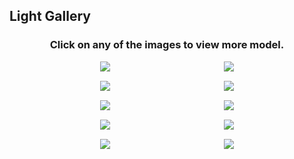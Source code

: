 <style>
    .cont {
        text-align: center;
    }
    .demo-gallery>ul {
        margin-bottom: 0;
        padding-left: 15px;
    }
    .demo-gallery>ul>li {
        margin-bottom: 15px;
        width: 180px;
        display: inline-block;
        margin-right: 15px;
        list-style: outside none none;
    }
    .demo-gallery>ul>li a {
        border: 3px solid #FFF;
        border-radius: 3px;
        display: block;
        overflow: hidden;
        position: relative;
        float: left;
    }
    .demo-gallery>ul>li a>img {
        -webkit-transition: -webkit-transform 0.15s ease 0s;
        -moz-transition: -moz-transform 0.15s ease 0s;
        -o-transition: -o-transform 0.15s ease 0s;
        transition: transform 0.15s ease 0s;
        -webkit-transform: scale3d(1, 1, 1);
        transform: scale3d(1, 1, 1);
        height: 100%;
        width: 100%;
    }
    .demo-gallery>ul>li a:hover>img {
        -webkit-transform: scale3d(1.1, 1.1, 1.1);
        transform: scale3d(1.1, 1.1, 1.1);
    }
    .demo-gallery>ul>li a:hover .demo-gallery-poster>img {
        opacity: 1;
    }
    .demo-gallery>ul>li a .demo-gallery-poster {
        background-color: rgba(0, 0, 0, 0.1);
        bottom: 0;
        left: 0;
        position: absolute;
        right: 0;
        top: 0;
        -webkit-transition: background-color 0.15s ease 0s;
        -o-transition: background-color 0.15s ease 0s;
        transition: background-color 0.15s ease 0s;
    }
    .demo-gallery>ul>li a .demo-gallery-poster>img {
        left: 50%;
        margin-left: -10px;
        margin-top: -10px;
        opacity: 0;
        position: absolute;
        top: 50%;
        -webkit-transition: opacity 0.3s ease 0s;
        -o-transition: opacity 0.3s ease 0s;
        transition: opacity 0.3s ease 0s;
    }
    .demo-gallery>ul>li a:hover .demo-gallery-poster {
        background-color: rgba(0, 0, 0, 0.5);
    }
    .demo-gallery .justified-gallery>a>img {
        -webkit-transition: -webkit-transform 0.15s ease 0s;
        -moz-transition: -moz-transform 0.15s ease 0s;
        -o-transition: -o-transform 0.15s ease 0s;
        transition: transform 0.15s ease 0s;
        -webkit-transform: scale3d(1, 1, 1);
        transform: scale3d(1, 1, 1);
        height: 100%;
        width: 100%;
    }
    .demo-gallery .justified-gallery>a:hover>img {
        -webkit-transform: scale3d(1.1, 1.1, 1.1);
        transform: scale3d(1.1, 1.1, 1.1);
    }
    .demo-gallery .justified-gallery>a:hover .demo-gallery-poster>img {
        opacity: 1;
    }
    .demo-gallery .justified-gallery>a .demo-gallery-poster {
        background-color: rgba(0, 0, 0, 0.1);
        bottom: 0;
        left: 0;
        position: absolute;
        right: 0;
        top: 0;
        -webkit-transition: background-color 0.15s ease 0s;
        -o-transition: background-color 0.15s ease 0s;
        transition: background-color 0.15s ease 0s;
    }
    .demo-gallery .justified-gallery>a .demo-gallery-poster>img {
        left: 50%;
        margin-left: -10px;
        margin-top: -10px;
        opacity: 0;
        position: absolute;
        top: 50%;
        -webkit-transition: opacity 0.3s ease 0s;
        -o-transition: opacity 0.3s ease 0s;
        transition: opacity 0.3s ease 0s;
    }
    .demo-gallery .justified-gallery>a:hover .demo-gallery-poster {
        background-color: rgba(0, 0, 0, 0.5);
    }
    .demo-gallery .video .demo-gallery-poster img {
        height: 48px;
        margin-left: -24px;
        margin-top: -24px;
        opacity: 0.8;
        width: 48px;
    }
    .demo-gallery.dark>ul>li a {
        border: 3px solid #04070a;
    }
</style>
<h2>Light Gallery</h2>
<div class="cont">    
    <div class="demo-gallery">
        <h3>Click on any of the images to view more model.</h3>
        <ul id="lightgallery">
            <li data-responsive="https://64.media.tumblr.com/ad74b0059d8de9235f3adb3dddae48bd/tumblr_o5z6zxiYiJ1s1xir2o1_1280.jpg" data-src="https://64.media.tumblr.com/ad74b0059d8de9235f3adb3dddae48bd/tumblr_o5z6zxiYiJ1s1xir2o1_1280.jpg" data-sub-html="" data-pinterest-text="" data-tweet-text="">
                <img class="img-responsive" src="https://64.media.tumblr.com/ad74b0059d8de9235f3adb3dddae48bd/tumblr_o5z6zxiYiJ1s1xir2o1_1280.jpg">
            </li>
            <li data-responsive="https://64.media.tumblr.com/32904d20ba272d77f0865f1f25dc040b/tumblr_o5x81f9UUZ1s1xir2o1_640.jpg" data-src="https://64.media.tumblr.com/32904d20ba272d77f0865f1f25dc040b/tumblr_o5x81f9UUZ1s1xir2o1_640.jpg" data-sub-html="" data-pinterest-text="" data-tweet-text="">
                <img class="img-responsive" src="https://64.media.tumblr.com/32904d20ba272d77f0865f1f25dc040b/tumblr_o5x81f9UUZ1s1xir2o1_640.jpg">
            </li>
            <li data-responsive="https://64.media.tumblr.com/a3a0fdabcd7c9128275992683ae35910/tumblr_mjd86mcL2i1qkmf2qo1_1280.jpg" data-src="https://64.media.tumblr.com/a3a0fdabcd7c9128275992683ae35910/tumblr_mjd86mcL2i1qkmf2qo1_1280.jpg" data-sub-html="" data-pinterest-text="" data-tweet-text="">
                <img class="img-responsive" src="https://64.media.tumblr.com/a3a0fdabcd7c9128275992683ae35910/tumblr_mjd86mcL2i1qkmf2qo1_1280.jpg">
            </li>
            <li data-responsive="https://64.media.tumblr.com/c86d7da0a6543329485703ec36663658/tumblr_njwcaoh5w01s1xir2o1_640.jpg" data-src="https://64.media.tumblr.com/c86d7da0a6543329485703ec36663658/tumblr_njwcaoh5w01s1xir2o1_640.jpg" data-sub-html="" data-pinterest-text="" data-tweet-text="">
                <img class="img-responsive" src="https://64.media.tumblr.com/c86d7da0a6543329485703ec36663658/tumblr_njwcaoh5w01s1xir2o1_640.jpg">
            </li>
            <li data-responsive="https://64.media.tumblr.com/715bd338c0db91d63b3d887260d3835a/tumblr_nnif0pjcIh1s1xir2o1_1280.jpg" data-src="https://64.media.tumblr.com/715bd338c0db91d63b3d887260d3835a/tumblr_nnif0pjcIh1s1xir2o1_1280.jpg" data-sub-html="" data-pinterest-text="" data-tweet-text="">
                <img class="img-responsive" src="https://64.media.tumblr.com/715bd338c0db91d63b3d887260d3835a/tumblr_nnif0pjcIh1s1xir2o1_1280.jpg">
            </li>
            <li data-responsive="https://64.media.tumblr.com/2d9820011ef6600c28dd4821dc148456/tumblr_nix9hibWiM1s1xir2o1_1280.jpg" data-src="https://64.media.tumblr.com/2d9820011ef6600c28dd4821dc148456/tumblr_nix9hibWiM1s1xir2o1_1280.jpg" data-sub-html="" data-pinterest-text="" data-tweet-text="">
                <img class="img-responsive" src="https://64.media.tumblr.com/2d9820011ef6600c28dd4821dc148456/tumblr_nix9hibWiM1s1xir2o1_1280.jpg">
            </li>
            <li data-responsive="https://64.media.tumblr.com/8e25ac2724b228a8e753a037dad959d3/tumblr_njnaph693d1s1xir2o1_1280.jpg" data-src="https://64.media.tumblr.com/8e25ac2724b228a8e753a037dad959d3/tumblr_njnaph693d1s1xir2o1_1280.jpg" data-sub-html="" data-pinterest-text="" data-tweet-text="">
                <img class="img-responsive" src="https://64.media.tumblr.com/8e25ac2724b228a8e753a037dad959d3/tumblr_njnaph693d1s1xir2o1_1280.jpg">
            </li>
            <li data-responsive="https://64.media.tumblr.com/54a0e3142a900ee2237bcfe2d0e88023/tumblr_mi9um5cjby1ri4ix8o1_1280.jpg" data-src="https://64.media.tumblr.com/54a0e3142a900ee2237bcfe2d0e88023/tumblr_mi9um5cjby1ri4ix8o1_1280.jpg" data-sub-html="" data-pinterest-text="" data-tweet-text="">
                <img class="img-responsive" src="https://64.media.tumblr.com/54a0e3142a900ee2237bcfe2d0e88023/tumblr_mi9um5cjby1ri4ix8o1_1280.jpg">
            </li>
            <li data-responsive="https://64.media.tumblr.com/b746c2b59593a5e3d6f1828f83caec23/tumblr_njjy1bGpaM1s1xir2o1_1280.jpg" data-src="https://64.media.tumblr.com/b746c2b59593a5e3d6f1828f83caec23/tumblr_njjy1bGpaM1s1xir2o1_1280.jpg" data-sub-html="" data-pinterest-text="" data-tweet-text="">
                <img class="img-responsive" src="https://64.media.tumblr.com/b746c2b59593a5e3d6f1828f83caec23/tumblr_njjy1bGpaM1s1xir2o1_1280.jpg">
            </li>
            <li data-responsive="https://64.media.tumblr.com/255678d55ded56595eeff7fb352721e7/tumblr_nni7mf4ueU1s1xir2o1_500.jpg" data-src="https://64.media.tumblr.com/255678d55ded56595eeff7fb352721e7/tumblr_nni7mf4ueU1s1xir2o1_500.jpg" data-sub-html="" data-pinterest-text="" data-tweet-text="">
                <img class="img-responsive" src="https://64.media.tumblr.com/255678d55ded56595eeff7fb352721e7/tumblr_nni7mf4ueU1s1xir2o1_500.jpg">
            </li>
        </ul>
    </div>
</div>